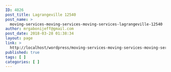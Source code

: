 ```yaml
---
ID: 4826
post_title: Lagrangeville 12540
post_name: >
  moving-services-moving-services-moving-services-lagrangeville-12540
author: mrgabonijeff@gmail.com
post_date: 2018-03-28 01:38:34
layout: page
link: >
  http://localhost/wordpress/moving-services-moving-services-moving-services-lagrangeville-12540/
published: true
tags: [ ]
categories: [ ]
---
```

